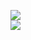 [![](https://img.shields.io/badge/Made%20With-Github%20Spray-lightgrey.svg?style=for-the-badge&logo=github)](https://github.com/Annihil/github-spray#10927)  
[![](https://i.imgur.com/2DrTn0Z.gif)](https://github.com/Annihil/github-spray)